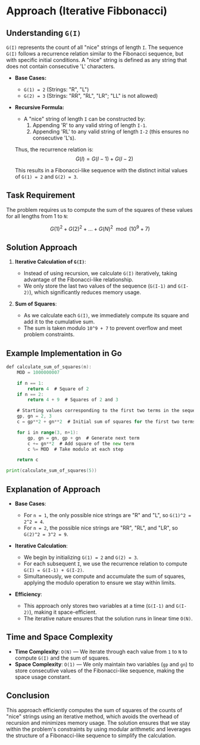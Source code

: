 # Approach (Iterative Fibbonacci)

## Understanding `G(I)`

`G(I)` represents the count of all "nice" strings of length `I`. The sequence `G(I)` follows a recurrence relation similar to the Fibonacci sequence, but with specific initial conditions. A "nice" string is defined as any string that does not contain consecutive 'L' characters.

- **Base Cases:**
  - `G(1) = 2` (Strings: "R", "L")
  - `G(2) = 3` (Strings: "RR", "RL", "LR"; "LL" is not allowed)

- **Recursive Formula:**
  - A "nice" string of length `I` can be constructed by:
    1. Appending 'R' to any valid string of length `I-1`.
    2. Appending 'RL' to any valid string of length `I-2` (this ensures no consecutive 'L's).
  
  Thus, the recurrence relation is:
  $$G(I) = G(I-1) + G(I-2)$$
  
  This results in a Fibonacci-like sequence with the distinct initial values of `G(1) = 2` and `G(2) = 3`.

## Task Requirement

The problem requires us to compute the sum of the squares of these values for all lengths from 1 to `N`:

$$ G(1)^2 + G(2)^2 + \dots + G(N)^2 \mod (10^9 + 7) $$

## Solution Approach

1. **Iterative Calculation of `G(I)`**:
   - Instead of using recursion, we calculate `G(I)` iteratively, taking advantage of the Fibonacci-like relationship.
   - We only store the last two values of the sequence (`G(I-1)` and `G(I-2)`), which significantly reduces memory usage.

2. **Sum of Squares**:
   - As we calculate each `G(I)`, we immediately compute its square and add it to the cumulative sum.
   - The sum is taken modulo `10^9 + 7` to prevent overflow and meet problem constraints.

## Example Implementation in Go

```go
def calculate_sum_of_squares(n):
    MOD = 1000000007

    if n == 1:
        return 4  # Square of 2
    if n == 2:
        return 4 + 9  # Squares of 2 and 3

    # Starting values corresponding to the first two terms in the sequence
    gp, gn = 2, 3
    c = gp**2 + gn**2  # Initial sum of squares for the first two terms

    for i in range(3, n+1):
        gp, gn = gn, gp + gn  # Generate next term
        c += gn**2  # Add square of the new term
        c %= MOD  # Take modulo at each step

    return c

print(calculate_sum_of_squares(5))
```

## Explanation of Approach

- **Base Cases**:
  - For `n = 1`, the only possible nice strings are "R" and "L", so `G(1)^2 = 2^2 = 4`.
  - For `n = 2`, the possible nice strings are "RR", "RL", and "LR", so `G(2)^2 = 3^2 = 9`.

- **Iterative Calculation**:
  - We begin by initializing `G(1) = 2` and `G(2) = 3`.
  - For each subsequent `I`, we use the recurrence relation to compute `G(I) = G(I-1) + G(I-2)`.
  - Simultaneously, we compute and accumulate the sum of squares, applying the modulo operation to ensure we stay within limits.

- **Efficiency**:
  - This approach only stores two variables at a time (`G(I-1)` and `G(I-2)`), making it space-efficient.
  - The iterative nature ensures that the solution runs in linear time `O(N)`.

## Time and Space Complexity

- **Time Complexity**: `O(N)` — We iterate through each value from `1` to `N` to compute `G(I)` and the sum of squares.
- **Space Complexity**: `O(1)` — We only maintain two variables (`gp` and `gn`) to store consecutive values of the Fibonacci-like sequence, making the space usage constant.

## Conclusion

This approach efficiently computes the sum of squares of the counts of "nice" strings using an iterative method, which avoids the overhead of recursion and minimizes memory usage. The solution ensures that we stay within the problem's constraints by using modular arithmetic and leverages the structure of a Fibonacci-like sequence to simplify the calculation.
